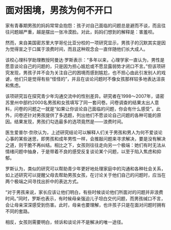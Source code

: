 # 面对困境，男孩为何不开口

家有青春期男孩的妈妈常常会抱怨：孩子对自己面临的问题总是避而不谈，而且往往问题越严重，越是摆出一张冷漠脸。对此，妈妈们想到的解释是：害羞呗。 

然而，来自美国密苏里大学哥伦比亚分校的一项研究显示，男孩子的沉默其实是因为觉得宣之于口属于浪费时间，而且这种观念会一直伴随他们长大成人。 

该校心理科学助理教授阿曼达·罗斯表示：“多年以来，心理学家一直认为，男性是愿意谈论自己的问题的，只是因为担心尴尬或不愿显露弱势才闭口不言。”但该项研究发现，男孩子并不会为关注自己的困境而感到尴尬，也不担心由此引发别人的戏谑，他们只是觉得有些“怪怪的”，并且在谈论问题时不像女孩那样较多地表达沮丧和焦虑。 

该项研究旨在探究青少年沟通交流中的性别差异。研究者在1998～2007年，请密苏里州中部约2000名男孩和女孩填写了同一套问卷。问卷调查的结果太出人意料，问卷的问题之一就是“如果让你谈论自己面临的问题，你会有什么感受”。此外，问卷还针对男孩提供了多选题，列出他们不愿谈论自己问题的各种可能的原因。结果发现，男孩们勾选最多的选项竟然是——浪费时间。 

医生爱普尔·奈欣认为，上述研究结论可以解释人们关于男孩和男人为何不爱谈论心事的某些迷思，即男孩和成年男性一样，会推敲问题来寻求解决，要是没有解决之道，则干脆不再纠结。相比之下，女孩则往往走向另一个极端：她们有时无法从情绪问题中抽身，于是带着不良的感受反复谈论某个问题，以至于陷入焦虑和抑郁。 

罗斯认为，类似的研究可以帮助青少年更好地处理家庭中的沟通和各种社会关系，如上述研究可以提醒父母去帮助男孩女孩，在讨论关于他们自己的问题时，应当在两个极端之间寻找出折中的表达方式。 

“对于男孩来说，家长应该让他们明白，有些时候谈论他们所面对的问题并非浪费时间。”同时，罗斯也表示，有时候母亲强迫儿子坦白交代问题，而男孩缄口不言，会让母亲深深感受到伤害。此时，母亲也要理解，也许孩子只是在面对问题时拥有不同的套路。 

相反，女孩则需要明白，倾诉和谈论并不是解决的唯一途径。